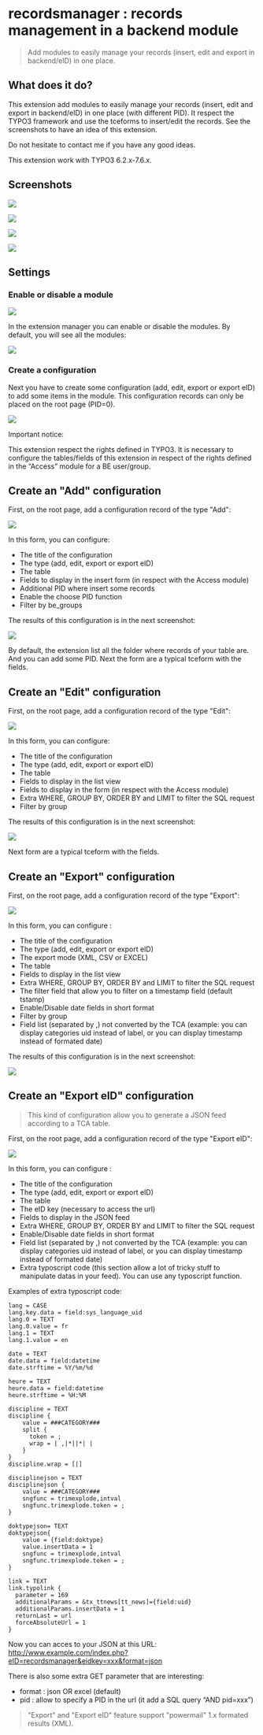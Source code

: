 recordsmanager : records management in a backend module
=======================================================
>  Add modules to easily manage your records (insert, edit and export in backend/eID) in one place.

## What does it do?

This extension add modules to easily manage your records (insert, edit and export in backend/eID) in one place (with different PID). It respect the TYPO3 framework and use the tceforms to insert/edit the records.
See the screenshots to have an idea of this extension.

Do not hesitate to contact me if you have any good ideas.

This extension work with TYPO3 6.2.x-7.6.x.

## Screenshots

![](https://raw.githubusercontent.com/Apen/recordsmanager/master/Resources/Public/Images/module.png)

![](https://raw.githubusercontent.com/Apen/recordsmanager/master/Resources/Public/Images/add.png)

![](https://raw.githubusercontent.com/Apen/recordsmanager/master/Resources/Public/Images/edit.png)

![](https://raw.githubusercontent.com/Apen/recordsmanager/master/Resources/Public/Images/export.png)



## Settings

### Enable or disable a module

![](https://raw.githubusercontent.com/Apen/recordsmanager/master/Resources/Public/Images/enabledisable.png)

In the extension manager you can enable or disable the modules. By default, you will see all the modules:

![](https://raw.githubusercontent.com/Apen/recordsmanager/master/Resources/Public/Images/module.png)

### Create a configuration

Next you have to create some configuration (add, edit, export or export eID) to add some items in the module. This configuration records can only be placed on the root page (PID=0).

![](https://raw.githubusercontent.com/Apen/recordsmanager/master/Resources/Public/Images/configlist.png)

Important notice:

This extension respect the rights defined in TYPO3. It is necessary to configure the tables/fields of this extension in respect of the rights defined in the “Access” module for a BE user/group.

## Create an "Add" configuration

First, on the root page, add a configuration record of the type "Add":

![](https://raw.githubusercontent.com/Apen/recordsmanager/master/Resources/Public/Images/create-add.png)

In this form, you can configure:

* The title of the configuration
* The type (add, edit, export or export eID)
* The table
* Fields to display in the insert form (in respect with the Access module)
* Additional PID where insert some records
* Enable the choose PID function
* Filter by be_groups

The results of this configuration is in the next screenshot:

![](https://raw.githubusercontent.com/Apen/recordsmanager/master/Resources/Public/Images/add.png)

By default, the extension list all the folder where records of your table are. And you can add some PID. Next the form are a typical tceform with the fields.

## Create an "Edit" configuration

First, on the root page, add a configuration record of the type "Edit":

![](https://raw.githubusercontent.com/Apen/recordsmanager/master/Resources/Public/Images/create-edit.png)

In this form, you can configure:

* The title of the configuration
* The type (add, edit, export or export eID)
* The table
* Fields to display in the list view
* Fields to display in the form (in respect with the Access module)
* Extra WHERE, GROUP BY, ORDER BY and LIMIT to filter the SQL request
* Filter by group

The results of this configuration is in the next screenshot:

![](https://raw.githubusercontent.com/Apen/recordsmanager/master/Resources/Public/Images/edit.png)

Next form are a typical tceform with the fields.

## Create an "Export" configuration

First, on the root page, add a configuration record of the type "Export":

![](https://raw.githubusercontent.com/Apen/recordsmanager/master/Resources/Public/Images/create-export.png)

In this form, you can configure :
* The title of the configuration
* The type (add, edit, export or export eID)
* The export mode (XML, CSV or EXCEL)
* The table
* Fields to display in the list view
* Extra WHERE, GROUP BY, ORDER BY and LIMIT to filter the SQL request
* The filter field that allow you to filter on a timestamp field (default tstamp)
* Enable/Disable date fields in short format
* Filter by group
* Field list (separated by ,) not converted by the TCA (example: you can display categories uid instead of label, or you can display timestamp instead of formated date)

The results of this configuration is in the next screenshot:

![](https://raw.githubusercontent.com/Apen/recordsmanager/master/Resources/Public/Images/export.png)

## Create an "Export eID" configuration

> This kind of configuration allow you to generate a JSON feed according to a TCA table.

First, on the root page, add a configuration record of the type "Export eID":

![](https://raw.githubusercontent.com/Apen/recordsmanager/master/Resources/Public/Images/create-eid.png)

In this form, you can configure :
* The title of the configuration
* The type (add, edit, export or export eID)
* The table
* The eID key (necessary to access the url)
* Fields to display in the JSON feed
* Extra WHERE, GROUP BY, ORDER BY and LIMIT to filter the SQL request
* Enable/Disable date fields in short format
* Field list (separated by ,) not converted by the TCA (example: you can display categories uid instead of label, or you can display timestamp instead of formated date)
* Extra typoscript code (this section allow a lot of tricky stuff to manipulate datas in your feed). You can use any typoscript function.

Examples of extra typoscript code:

```
lang = CASE
lang.key.data = field:sys_language_uid
lang.0 = TEXT
lang.0.value = fr
lang.1 = TEXT
lang.1.value = en

date = TEXT
date.data = field:datetime
date.strftime = %Y/%m/%d

heure = TEXT
heure.data = field:datetime
heure.strftime = %H:%M

discipline = TEXT
discipline {
    value = ###CATEGORY###
    split {
      token = ;
      wrap = | ,|*||*| |
    }
}
discipline.wrap = [|]

disciplinejson = TEXT
disciplinejson {
    value = ###CATEGORY###
    sngfunc = trimexplode,intval
    sngfunc.trimexplode.token = ;
}

doktypejson= TEXT
doktypejson{
    value = {field:doktype}
    value.insertData = 1
    sngfunc = trimexplode,intval
    sngfunc.trimexplode.token = ;
}

link = TEXT
link.typolink {
  parameter = 169
  additionalParams = &tx_ttnews[tt_news]={field:uid}
  additionalParams.insertData = 1
  returnLast = url
  forceAbsoluteUrl = 1
}
```

Now you can acces to your JSON at this URL:
http://www.example.com/index.php?eID=recordsmanager&eidkey=xxx&format=json

There is also some extra GET parameter that are interesting:
* format : json OR excel (default)
* pid : allow to specify a PID in the url (it add a SQL query “AND pid=xxx”)

> "Export" and "Export eID" feature support "powermail" 1.x formated results (XML).


